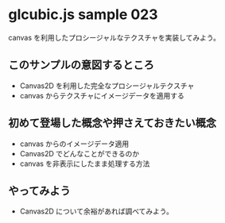 # glcubic.js sample 023

canvas を利用したプロシージャルなテクスチャを実装してみよう。

## このサンプルの意図するところ

* Canvas2D を利用した完全なプロシージャルテクスチャ
* canvas からテクスチャにイメージデータを適用する

## 初めて登場した概念や押さえておきたい概念

* canvas からのイメージデータ適用
* Canvas2D でどんなことができるのか
* canvas を非表示にしたまま処理する方法

## やってみよう

* Canvas2D について余裕があれば調べてみよう。



